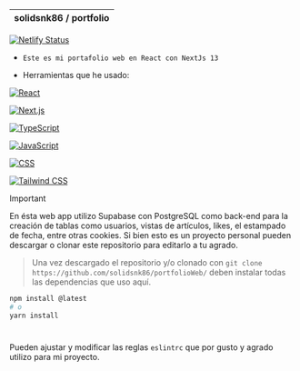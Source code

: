 | solidsnk86 / portfolio  |
--------------------------|

[![Netlify Status](https://api.netlify.com/api/v1/badges/5d10895b-1156-44e7-902b-6eb317642eb5/deploy-status)](https://app.netlify.com/sites/solidsnk86/deploys)

- `Este es mi portafolio web en React con NextJs 13`

* Herramientas que he usado:

[![React](https://img.shields.io/badge/React-%2320232a.svg?style=for-the-badge&logo=react&logoColor=%2361DAFB)](https://reactjs.org/)

[![Next.js](https://img.shields.io/badge/Next.js-%23000000.svg?style=for-the-badge&logo=next.js&logoColor=white)](https://nextjs.org/)

[![TypeScript](https://img.shields.io/badge/TypeScript-%23007ACC.svg?style=for-the-badge&logo=typescript&logoColor=white)](https://www.typescriptlang.org/)

[![JavaScript](https://img.shields.io/badge/JavaScript-%23F7DF1E.svg?style=for-the-badge&logo=javascript&logoColor=black)](https://developer.mozilla.org/en-US/docs/Web/JavaScript)

[![CSS](https://img.shields.io/badge/CSS-%231572B6.svg?style=for-the-badge&logo=css3&logoColor=white)](https://developer.mozilla.org/en-US/docs/Web/CSS)

[![Tailwind CSS](https://img.shields.io/badge/Tailwind%20CSS-%2338B2AC.svg?style=for-the-badge&logo=tailwind-css&logoColor=white)](https://tailwindcss.com/)

> [!Important]
> En ésta web app utilizo Supabase con PostgreSQL como back-end para la creación de tablas como usuarios, vistas de artículos, likes, el estampado de fecha, entre otras cookies.
> Si bien esto es un proyecto personal pueden descargar o clonar este repositorio para editarlo a tu agrado.

> Una vez descargado el repositorio y/o clonado con `git clone https://github.com/solidsnk86/portfolioWeb/`
> deben instalar todas las dependencias que uso aquí.

```bash
npm install @latest
# o
yarn install
```
#

Pueden ajustar y modificar las reglas `eslintrc` que por gusto y agrado utilizo para mi proyecto.

